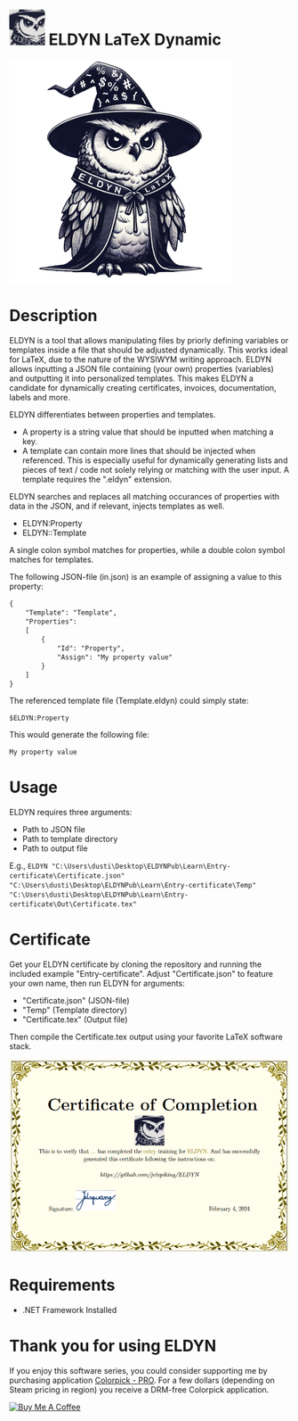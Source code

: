 # <img src="https://raw.githubusercontent.com/jetspiking/ELDYN/main/Images/EldynFavicon.png" width="64" height="64"> ELDYN LaTeX Dynamic
<img src="https://raw.githubusercontent.com/jetspiking/ELDYN/main/Images/Eldyn.jpg" Width="400">

# Description
ELDYN is a tool that allows manipulating files by priorly defining variables or templates inside a file that should be adjusted dynamically. This works ideal for LaTeX, due to the nature of the WYSIWYM writing approach. ELDYN allows inputting a JSON file containing (your own) properties (variables) and outputting it into personalized templates. This makes ELDYN a candidate for dynamically creating certificates, invoices, documentation, labels and more.

ELDYN differentiates between properties and templates.
- A property is a string value that should be inputted when matching a key.
- A template can contain more lines that should be injected when referenced. This is especially useful for dynamically generating lists and pieces of text / code not solely relying or matching with the user input. A template requires the ".eldyn" extension.

ELDYN searches and replaces all matching occurances of properties with data in the JSON, and if relevant, injects templates as well.
- ELDYN:Property
- ELDYN::Template

A single colon symbol matches for properties, while a double colon symbol matches for templates.

The following JSON-file (in.json) is an example of assigning a value to this property:
```
{
    "Template": "Template",
    "Properties": 
    [
        {
            "Id": "Property",
            "Assign": "My property value"
        }
    ]
}
```
The referenced template file (Template.eldyn) could simply state:
```
$ELDYN:Property
```
This would generate the following file:
```
My property value
```

# Usage
ELDYN requires three arguments:
- Path to JSON file
- Path to template directory
- Path to output file

E.g., ```ELDYN "C:\Users\dusti\Desktop\ELDYNPub\Learn\Entry-certificate\Certificate.json" "C:\Users\dusti\Desktop\ELDYNPub\Learn\Entry-certificate\Temp" "C:\Users\dusti\Desktop\ELDYNPub\Learn\Entry-certificate\Out\Certificate.tex"```

# Certificate
Get your ELDYN certificate by cloning the repository and running the included example "Entry-certificate". Adjust "Certificate.json" to feature your own name, then run ELDYN for arguments:
- "Certificate.json" (JSON-file)
- "Temp" (Template directory)
- "Certificate.tex" (Output file)

Then compile the Certificate.tex output using your favorite LaTeX software stack.

<img src="https://raw.githubusercontent.com/jetspiking/ELDYN/main/Images/Certificate.png" Width="800">

# Requirements
- .NET Framework Installed

# Thank you for using ELDYN
If you enjoy this software series, you could consider supporting me by purchasing application [Colorpick - PRO](https://store.steampowered.com/app/1388790/Colorpick__PRO). For a few dollars (depending on Steam pricing in region) you receive a DRM-free Colorpick application.

<a href="https://www.buymeacoffee.com/DustinHendriks" target="_blank"><img src="https://cdn.buymeacoffee.com/buttons/default-orange.png" alt="Buy Me A Coffee" height="41" width="174"></a>

